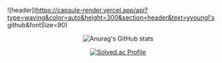 

![header](https://capsule-render.vercel.app/api?type=waving&color=auto&height=300&section=header&text=yyoungl's github&fontSize=90)


<div align="center">
  
![Anurag's GitHub stats](https://github-readme-stats.vercel.app/api?username=yyoungl&show_icons=true&theme=buefy)

</div>


<div align="center">
  
[![Solved.ac Profile](http://mazassumnida.wtf/api/v2/generate_badge?boj=pisouz7)](https://solved.ac/pisouz7/)  

</div>
